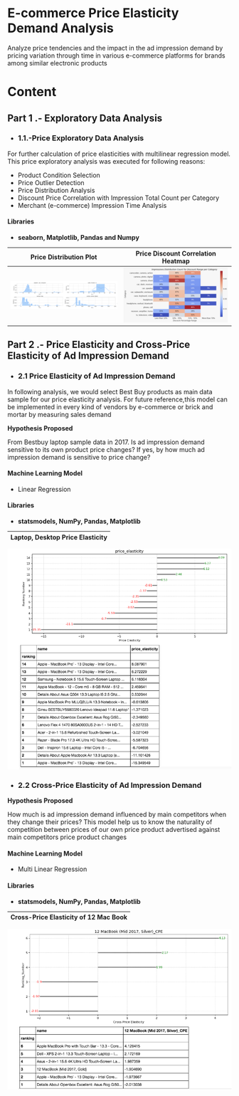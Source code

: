 # E-commerce Price Elasticity Demand Analysis
 Analyze price tendencies and the impact in the ad impression demand by pricing variation through time in various e-commerce platforms for brands among similar electronic products
# Content 
## Part 1 .- Exploratory Data Analysis
 
- ### 1.1.-Price Exploratory Data Analysis

For further calculation of price elasticities with multilinear regression model. This price exploratory analysis was executed for following reasons:

- Product Condition Selection
- Price Outlier Detection
- Price Distribution Analysis
- Discount Price Correlation with Impression Total Count per Category
- Merchant (e-commerce) Impression Time Analysis

#### Libraries 

- **seaborn, Matplotlib, Pandas and Numpy**  

Price Distribution Plot     | Price Discount Correlation Heatmap
:-------------------------:|:-------------------------:
![](https://github.com/ileanadatamania/images1/blob/master/distplot.png)  |  ![](https://github.com/ileanadatamania/images1/blob/master/heatmapdisc.png)

## Part 2 .-  Price Elasticity and Cross-Price Elasticity of Ad Impression Demand ##

- ### 2.1 Price Elasticity of Ad Impression Demand
In following analysis, we would select Best Buy products as main data sample for our price elasticity analysis. For future reference,this model can be implemented in every kind of vendors by e-commerce or brick and mortar by measuring sales demand

 **Hypothesis Proposed**

 From Bestbuy laptop sample data in 2017. Is ad impression demand sensitive to its own product price changes? If yes, by how much ad impression demand is sensitive to price change?
 

 
#### Machine Learning Model

- Linear Regression

 #### Libraries
 
- **statsmodels, NumPy, Pandas, Matplotlib**

Laptop, Desktop Price Elasticity     |
:-------------------------:|
![](https://github.com/ileanadatamania/images1/blob/master/PE.png)


- ### 2.2 Cross-Price Elasticity of Ad Impression Demand

 **Hypothesis Proposed**

 How much is ad impression demand influenced by main competitors when they change their prices?
 This model help us to know the naturality of competition between prices of our own price product advertised against main     competitors price product changes

#### Machine Learning Model

- Multi Linear Regression

 #### Libraries
 
- **statsmodels, NumPy, Pandas, Matplotlib**

Cross-Price Elasticity of 12 Mac Book     |
:-------------------------:|
![](https://github.com/ileanadatamania/images1/blob/master/CPE1.png)
